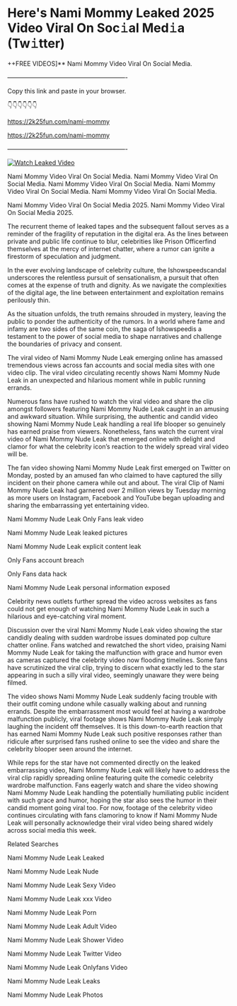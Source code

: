 # Here's Nami Mommy Leaked 2025 Video Viral On Soc𝚒al Med𝚒a (Tw𝚒tter)

++FREE VIDEOS]** Nami Mommy Video Viral On Social Media.

———————————————————-

Copy this link and paste in your browser.

👇👇👇👇👇👇

https://2k25fun.com/nami-mommy

https://2k25fun.com/nami-mommy

———————————————————-

[![Watch Leaked Video](https://miro.medium.com/v2/resize:fit:828/format:webp/1*cilzJN44JGOrTw9NJCrNHA.gif "Watch Leaked Video")](https://2k25fun.com/nami-mommy)

Nami Mommy Video Viral On Social Media. Nami Mommy Video Viral On Social Media. Nami Mommy Video Viral On Social Media. Nami Mommy Video Viral On Social Media. Nami Mommy Video Viral On Social Media.

Nami Mommy Video Viral On Social Media 2025. Nami Mommy Video Viral On Social Media 2025.

The recurrent theme of leaked tapes and the subsequent fallout serves as a reminder of the fragility of reputation in the digital era. As the lines between private and public life continue to blur, celebrities like Prison Officerfind themselves at the mercy of internet chatter, where a rumor can ignite a firestorm of speculation and judgment.

In the ever evolving landscape of celebrity culture, the Ishowspeedscandal underscores the relentless pursuit of sensationalism, a pursuit that often comes at the expense of truth and dignity. As we navigate the complexities of the digital age, the line between entertainment and exploitation remains perilously thin.

As the situation unfolds, the truth remains shrouded in mystery, leaving the public to ponder the authenticity of the rumors. In a world where fame and infamy are two sides of the same coin, the saga of Ishowspeedis a testament to the power of social media to shape narratives and challenge the boundaries of privacy and consent.

The viral video of Nami Mommy Nude Leak emerging online has amassed tremendous views across fan accounts and social media sites with one video clip. The viral video circulating recently shows Nami Mommy Nude Leak in an unexpected and hilarious moment while in public running errands.

Numerous fans have rushed to watch the viral video and share the clip amongst followers featuring Nami Mommy Nude Leak caught in an amusing and awkward situation. While surprising, the authentic and candid video showing Nami Mommy Nude Leak handling a real life blooper so genuinely has earned praise from viewers. Nonetheless, fans watch the current viral video of Nami Mommy Nude Leak that emerged online with delight and clamor for what the celebrity icon’s reaction to the widely spread viral video will be.

The fan video showing Nami Mommy Nude Leak first emerged on Twitter on Monday, posted by an amused fan who claimed to have captured the silly incident on their phone camera while out and about. The viral Clip of Nami Mommy Nude Leak had garnered over 2 million views by Tuesday morning as more users on Instagram, Facebook and YouTube began uploading and sharing the embarrassing yet entertaining video.

Nami Mommy Nude Leak Only Fans leak video

Nami Mommy Nude Leak leaked pictures

Nami Mommy Nude Leak explicit content leak

Only Fans account breach

Only Fans data hack

Nami Mommy Nude Leak personal information exposed

Celebrity news outlets further spread the video across websites as fans could not get enough of watching Nami Mommy Nude Leak in such a hilarious and eye-catching viral moment.

Discussion over the viral Nami Mommy Nude Leak video showing the star candidly dealing with sudden wardrobe issues dominated pop culture chatter online. Fans watched and rewatched the short video, praising Nami Mommy Nude Leak for taking the malfunction with grace and humor even as cameras captured the celebrity video now flooding timelines. Some fans have scrutinized the viral clip, trying to discern what exactly led to the star appearing in such a silly viral video, seemingly unaware they were being filmed.

The video shows Nami Mommy Nude Leak suddenly facing trouble with their outfit coming undone while casually walking about and running errands. Despite the embarrassment most would feel at having a wardrobe malfunction publicly, viral footage shows Nami Mommy Nude Leak simply laughing the incident off themselves. It is this down-to-earth reaction that has earned Nami Mommy Nude Leak such positive responses rather than ridicule after surprised fans rushed online to see the video and share the celebrity blooper seen around the internet.

While reps for the star have not commented directly on the leaked embarrassing video, Nami Mommy Nude Leak will likely have to address the viral clip rapidly spreading online featuring quite the comedic celebrity wardrobe malfunction. Fans eagerly watch and share the video showing Nami Mommy Nude Leak handling the potentially humiliating public incident with such grace and humor, hoping the star also sees the humor in their candid moment going viral too. For now, footage of the celebrity video continues circulating with fans clamoring to know if Nami Mommy Nude Leak will personally acknowledge their viral video being shared widely across social media this week.

Related Searches

Nami Mommy Nude Leak Leaked

Nami Mommy Nude Leak Nude

Nami Mommy Nude Leak Sexy Video

Nami Mommy Nude Leak xxx Video

Nami Mommy Nude Leak Porn

Nami Mommy Nude Leak Adult Video

Nami Mommy Nude Leak Shower Video

Nami Mommy Nude Leak Twitter Video

Nami Mommy Nude Leak Onlyfans Video

Nami Mommy Nude Leak Leaks

Nami Mommy Nude Leak Photos